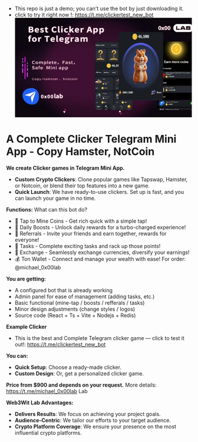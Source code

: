 
- This repo is just a demo; you can't use the bot by just downloading it.
- click to try it right now !: https://t.me/clickertest_new_bot
![Best Complete Clicker Telegram Mini App - Copy Hamster, NotCoin](intro.jpg)


# A Complete Clicker Telegram Mini App - Copy Hamster, NotCoin

**We create Clicker games in Telegram Mini App.**

- **Custom Crypto Clickers**: Clone popular games like Tapswap, Hamster, or Notcoin, or blend their top features into a new game.
- **Quick Launch**: We have ready-to-use clickers. Set up is fast, and you can launch your game in no time.

**Functions:**
What can this bot do?
- 🤑 Tap to Mine Coins - Get rich quick with a simple tap!
- 🚀 Daily Boosts - Unlock daily rewards for a turbo-charged experience!
- 🤝 Referrals - Invite your friends and earn together, rewards for everyone!
- 📝 Tasks - Complete exciting tasks and rack up those points!
- 🤑 Exchange - Seamlessly exchange currencies, diversify your earnings!
- 💰 Ton Wallet - Connect and manage your wealth with ease!
For order: @michael_0x00lab

**You are getting:**

- A configured bot that is already working
- Admin panel for ease of management (adding tasks, etc.)
- Basic functional (mine-tap / boosts / refferals / tasks)
- Minor design adjustments (change styles / logos) 
- Source code (React + Ts + Vite + Nodejs + Redis)

**Example Clicker**

- This is the best and Complete Telegram clicker game — click to test it out!: https://t.me/clickertest_new_bot

**You can:**
- **Quick Setup**: Choose a ready-made clicker.
- **Custom Design**: Or, get a personalized clicker game.

**Price from $900 and depends on your request.** More details: https://t.me/michael_0x00lab Lab


**Web3Wit Lab Advantages:**

- **Delivers Results**: We focus on achieving your project goals.
- **Audience-Centric**: We tailor our efforts to your target audience.
- **Crypto Platform Coverage**: We ensure your presence on the most influential crypto platforms.

